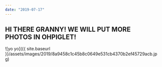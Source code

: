 ```yaml
---
date: "2019-07-17"
---
```


## HI THERE GRANNY! WE WILL PUT MORE PHOTOS IN OHPIGLET!

![yo yo]({{ site.baseurl }}/assets/images/2019/8a9458c1c45b8c0649e531cb4370b2ef45729acb.jpg)
